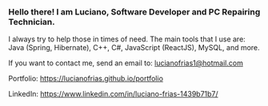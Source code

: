 


### Hello there! I am Luciano, Software Developer and PC Repairing Technician.

I always try to help those in times of need. The main tools that I use are: Java (Spring, Hibernate), C++, C#, JavaScript (ReactJS), MySQL, and more. 

If you want to contact me, send an email to: lucianofrias1@hotmail.com

Portfolio: https://lucianofrias.github.io/portfolio

LinkedIn: https://www.linkedin.com/in/luciano-frias-1439b71b7/

